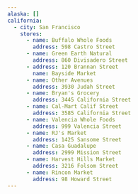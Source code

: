 ```yaml
---
alaska: []
california:
  - city: San Francisco
    stores:
      - name: Buffalo Whole Foods
        address: 598 Castro Street
      - name: Green Earth Natural
        address: 860 Divisadero Street
      - address: 120 Brannan Street
        name: Bayside Market
      - name: Other Avenues
        address: 3930 Judah Street
      - name: Bryan's Grocery
        address: 3445 California Street
      - name: Cal-Mart Calif Street
        address: 3585 California Street
      - name: Valencia Whole Foods
        address: 999 Valencia Street
      - name: RJ's Market
        address: 1425 Sansome Street
      - name: Casa Guadalupe
        address: 2999 Mission Street
      - name: Harvest Hills Market
        address: 3216 Folsom Street
      - name: Rincon Market
        address: 98 Howard Street
---
```

